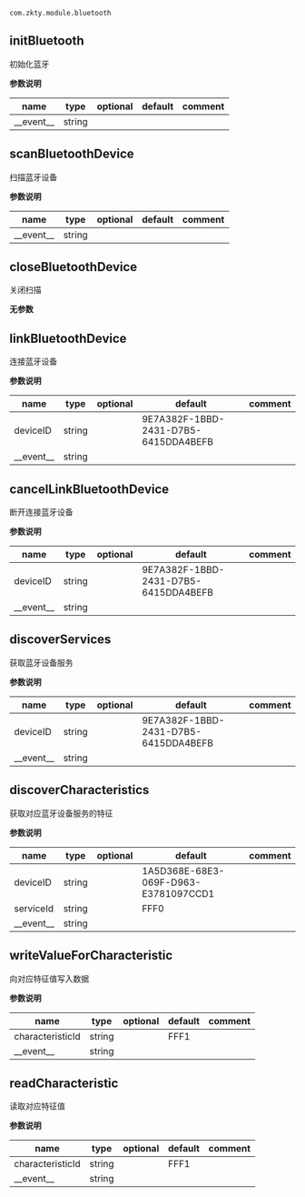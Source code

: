 
`
com.zkty.module.bluetooth
`



## initBluetooth

初始化蓝牙

	
**参数说明**

| name                        | type      | optional | default   | comment  |
| --------------------------- | --------- | -------- | --------- |--------- |
| \_\_event\_\_ | string |  |  |  |


## scanBluetoothDevice

扫描蓝牙设备

	
**参数说明**

| name                        | type      | optional | default   | comment  |
| --------------------------- | --------- | -------- | --------- |--------- |
| \_\_event\_\_ | string |  |  |  |


## closeBluetoothDevice

关闭扫描

	
**无参数**




## linkBluetoothDevice

连接蓝牙设备

	
**参数说明**

| name                        | type      | optional | default   | comment  |
| --------------------------- | --------- | -------- | --------- |--------- |
| deviceID | string |  | 9E7A382F-1BBD-2431-D7B5-6415DDA4BEFB |  |
| \_\_event\_\_ | string |  |  |  |


## cancelLinkBluetoothDevice

断开连接蓝牙设备

	
**参数说明**

| name                        | type      | optional | default   | comment  |
| --------------------------- | --------- | -------- | --------- |--------- |
| deviceID | string |  | 9E7A382F-1BBD-2431-D7B5-6415DDA4BEFB |  |
| \_\_event\_\_ | string |  |  |  |


## discoverServices

获取蓝牙设备服务

	
**参数说明**

| name                        | type      | optional | default   | comment  |
| --------------------------- | --------- | -------- | --------- |--------- |
| deviceID | string |  | 9E7A382F-1BBD-2431-D7B5-6415DDA4BEFB |  |
| \_\_event\_\_ | string |  |  |  |


## discoverCharacteristics

获取对应蓝牙设备服务的特征

	
**参数说明**

| name                        | type      | optional | default   | comment  |
| --------------------------- | --------- | -------- | --------- |--------- |
| deviceID | string |  | 1A5D368E-68E3-069F-D963-E3781097CCD1 |  |
| serviceId | string |  | FFF0 |  |
| \_\_event\_\_ | string |  |  |  |


## writeValueForCharacteristic

向对应特征值写入数据

	
**参数说明**

| name                        | type      | optional | default   | comment  |
| --------------------------- | --------- | -------- | --------- |--------- |
| characteristicId | string |  | FFF1 |  |
| \_\_event\_\_ | string |  |  |  |


## readCharacteristic

读取对应特征值

	
**参数说明**

| name                        | type      | optional | default   | comment  |
| --------------------------- | --------- | -------- | --------- |--------- |
| characteristicId | string |  | FFF1 |  |
| \_\_event\_\_ | string |  |  |  |

    